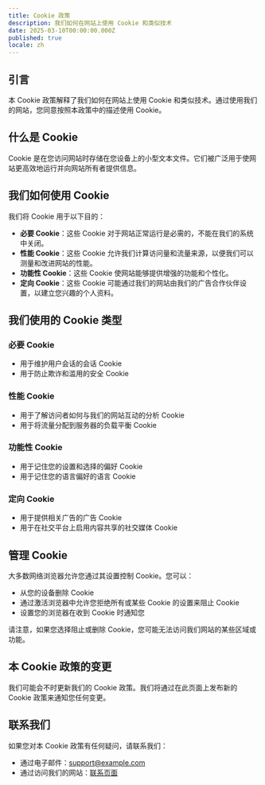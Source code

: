 ```yaml
---
title: Cookie 政策
description: 我们如何在网站上使用 Cookie 和类似技术
date: 2025-03-10T00:00:00.000Z
published: true
locale: zh
---
```


## 引言

本 Cookie 政策解释了我们如何在网站上使用 Cookie 和类似技术。通过使用我们的网站，您同意按照本政策中的描述使用 Cookie。

## 什么是 Cookie

Cookie 是在您访问网站时存储在您设备上的小型文本文件。它们被广泛用于使网站更高效地运行并向网站所有者提供信息。

## 我们如何使用 Cookie

我们将 Cookie 用于以下目的：

- **必要 Cookie**：这些 Cookie 对于网站正常运行是必需的，不能在我们的系统中关闭。
- **性能 Cookie**：这些 Cookie 允许我们计算访问量和流量来源，以便我们可以测量和改进网站的性能。
- **功能性 Cookie**：这些 Cookie 使网站能够提供增强的功能和个性化。
- **定向 Cookie**：这些 Cookie 可能通过我们的网站由我们的广告合作伙伴设置，以建立您兴趣的个人资料。

## 我们使用的 Cookie 类型

### 必要 Cookie
- 用于维护用户会话的会话 Cookie
- 用于防止欺诈和滥用的安全 Cookie

### 性能 Cookie
- 用于了解访问者如何与我们的网站互动的分析 Cookie
- 用于将流量分配到服务器的负载平衡 Cookie

### 功能性 Cookie
- 用于记住您的设置和选择的偏好 Cookie
- 用于记住您的语言偏好的语言 Cookie

### 定向 Cookie
- 用于提供相关广告的广告 Cookie
- 用于在社交平台上启用内容共享的社交媒体 Cookie

## 管理 Cookie

大多数网络浏览器允许您通过其设置控制 Cookie。您可以：

- 从您的设备删除 Cookie
- 通过激活浏览器中允许您拒绝所有或某些 Cookie 的设置来阻止 Cookie
- 设置您的浏览器在收到 Cookie 时通知您

请注意，如果您选择阻止或删除 Cookie，您可能无法访问我们网站的某些区域或功能。

## 本 Cookie 政策的变更

我们可能会不时更新我们的 Cookie 政策。我们将通过在此页面上发布新的 Cookie 政策来通知您任何变更。

## 联系我们

如果您对本 Cookie 政策有任何疑问，请联系我们：

- 通过电子邮件：support@example.com
- 通过访问我们的网站：[联系页面](https://example.com/contact) 